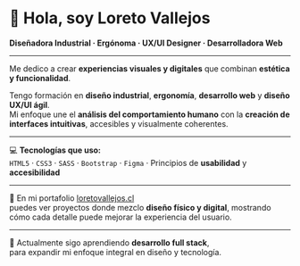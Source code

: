 # 👋 Hola, soy **Loreto Vallejos**  
**Diseñadora Industrial · Ergónoma · UX/UI Designer · Desarrolladora Web**

---

Me dedico a crear **experiencias visuales y digitales** que combinan **estética y funcionalidad**.  

Tengo formación en **diseño industrial**, **ergonomía**, **desarrollo web** y **diseño UX/UI ágil**.  
Mi enfoque une el **análisis del comportamiento humano** con la **creación de interfaces intuitivas**, accesibles y visualmente coherentes.

---

💻 **Tecnologías que uso:**  
`HTML5` · `CSS3` · `SASS` · `Bootstrap` · `Figma` · Principios de **usabilidad** y **accesibilidad**

---

🚀 En mi portafolio [loretovallejos.cl](https://loretovallejos.cl)  
puedes ver proyectos donde mezclo **diseño físico y digital**, mostrando cómo cada detalle puede mejorar la experiencia del usuario.

---

🌱 Actualmente sigo aprendiendo **desarrollo full stack**,  
para expandir mi enfoque integral en diseño y tecnología.
